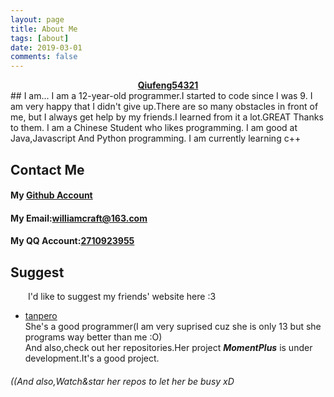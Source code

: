 ```yaml
---
layout: page
title: About Me
tags: [about]
date: 2019-03-01
comments: false
---
```

    
<center><a href="http://qiufeng54321.github.io"><b>Qiufeng54321</b></a> </center>
## I am...
I am a 12-year-old programmer.I started to code since I was 9.  
I am very happy that I didn't give up.There are so many obstacles in front of me, but I always get help by my friends.I learned from it a lot.GREAT Thanks to them.  
I am a Chinese Student who likes programming.  
I am good at Java,Javascript And Python programming.  
I am currently learning c++


## Contact Me  
#### My [Github Account](https://github.com/qiufeng54321)  
#### My Email:[williamcraft@163.com](mailto:williamcraft@163.com)  
#### My QQ Account:[2710923955](tencent://AddContact/?fromId=45&fromSubId=1&subcmd=all&uin=2710923955&website=www.oicqzone.com)  
  
## Suggest  
&emsp;&emsp;I'd like to suggest my friends' website here :3  
+ [tanpero](https://tanpero.github.io)  
She's a good programmer(I am very suprised cuz she is only 13 but she programs way better than me :O)  
And also,check out her repositories.Her project ***MomentPlus*** is under development.It's a good project.  
###### ((And also,Watch&star her repos to let her be busy xD

